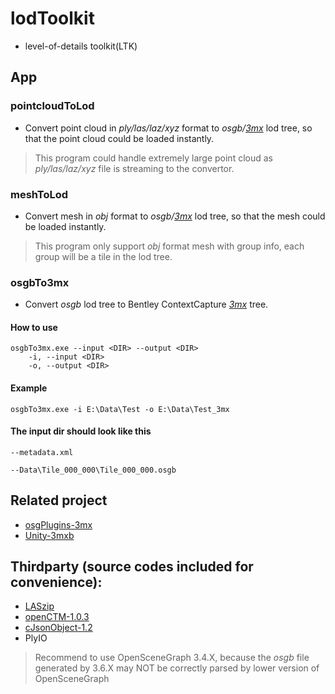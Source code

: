 # lodToolkit
- level-of-details toolkit(LTK)

## App
### pointcloudToLod
- Convert point cloud in *ply/las/laz/xyz* format to *osgb/[3mx](https://docs.bentley.com/LiveContent/web/ContextCapture%20Help-v9/en/GUID-CED0ABE6-2EE3-458D-9810-D87EC3C521BD.html)* lod tree, so that the point cloud could be loaded instantly.
> This program could handle extremely large point cloud as *ply/las/laz/xyz* file is streaming to the convertor.

### meshToLod
- Convert mesh in *obj* format to *osgb/[3mx](https://docs.bentley.com/LiveContent/web/ContextCapture%20Help-v9/en/GUID-CED0ABE6-2EE3-458D-9810-D87EC3C521BD.html)* lod tree, so that the mesh could be loaded instantly.
> This program only support *obj* format mesh with group info, each group will be a tile in the lod tree.

### osgbTo3mx
- Convert *osgb* lod tree to Bentley ContextCapture *[3mx](https://docs.bentley.com/LiveContent/web/ContextCapture%20Help-v9/en/GUID-CED0ABE6-2EE3-458D-9810-D87EC3C521BD.html)* tree.

#### How to use
```
osgbTo3mx.exe --input <DIR> --output <DIR>
	-i, --input <DIR> 
	-o, --output <DIR> 
```

#### Example
```
osgbTo3mx.exe -i E:\Data\Test -o E:\Data\Test_3mx
```

#### The input dir should look like this
```
--metadata.xml

--Data\Tile_000_000\Tile_000_000.osgb

```

## Related project
- [osgPlugins-3mx](https://github.com/ProjSEED/osgPlugins-3mx)
- [Unity-3mxb](https://github.com/ProjSEED/Unity-3mxb)

## Thirdparty (source codes included for convenience):
- [LASzip](https://github.com/LASzip/LASzip)
- [openCTM-1.0.3](http://openctm.sourceforge.net/)
- [cJsonObject-1.2](https://github.com/Bwar/CJsonObject)
- PlyIO

> Recommend to use OpenSceneGraph 3.4.X, because the *osgb* file generated by 3.6.X may NOT be correctly parsed by lower version of OpenSceneGraph

